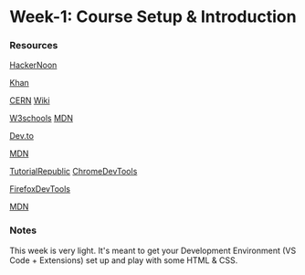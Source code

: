 # Week-1: Course Setup & Introduction


### Resources

[HackerNoon](https://hackernoon.com/should-you-be-a-back-end-front-end-or-full-stack-developer-cf3a39aa95de)

[Khan](https://www.khanacademy.org/computing/computer-programming/html-css-js/using-js-libraries-in-your-webpage/a/whats-a-js-library)

[CERN](http://info.cern.ch/hypertext/WWW/TheProject.html)
[Wiki](https://en.wikipedia.org/wiki/World_Wide_Web#History)

[W3schools](https://www.w3schools.com/)
[MDN](https://developer.mozilla.org/en-US/docs/Web/Reference)

[Dev.to](https://dev.to/)

[MDN](https://developer.mozilla.org/en-US/docs/Learn/HTML/Introduction_to_HTML/Getting_started#Anatomy_of_an_HTML_element)

[TutorialRepublic](https://www.tutorialrepublic.com/html-tutorial/html-elements.php)
[ChromeDevTools](https://developers.google.com/web/tools/chrome-devtools)

[FirefoxDevTools](https://developer.mozilla.org/en-US/docs/Tools)

[MDN](https://developer.mozilla.org/en-US/docs/Learn/HTML/Introduction_to_HTML/Getting_started#Anatomy_of_an_HTML_document)
[]()
[]()

### Notes
This week is very light. It's meant to get your Development Environment (VS Code + Extensions) set up and play with some HTML & CSS.
